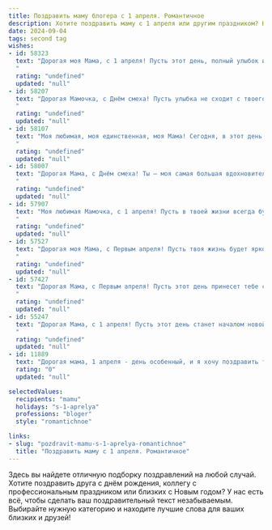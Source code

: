 ```yaml
---
title: Поздравить маму блогера с 1 апреля. Романтичное
description: Хотите поздравить маму с 1 апреля или другим праздником? Наш ИИ создаст незабываемое поздравление, а вы обязательно выделитесь среди других.  
date: 2024-09-04
tags: second tag
wishes:
- id: 58323
  text: "Дорогая моя Мама, с 1 апреля! Пусть этот день, полный улыбок и тепла, станет началом чего-то прекрасного и вдохновляющего. Твой блог – это твоя вселенная, где ты делишься мудростью, красотой и своим уникальным видением мира. Пусть твой талант расцветает всё ярче, а каждая твоя публикация приносит радость и вдохновение твоим читателям.  Ты – самая талантливая и любимая блогерша на свете. С днем рождения!
  "
  rating: "undefined"
  updated: "null"
- id: 58207
  text: "Дорогая Мамочка, с Днём смеха! Пусть улыбка не сходит с твоего лица, как и любовь, которую ты даришь своим читателям. Ты – настоящая королева слов, вдохновляющая всех своим творчеством.  Пусть твой блог процветает, а ты всегда остаешься такой же светлой, яркой и талантливой.  С любовью, твой(твоя)  (вставьте имя)  ❤️
  "
  rating: "undefined"
  updated: "null"
- id: 58107
  text: "Моя любимая, моя единственная, моя Мама! Сегодня, в этот день смеха и радости, я хочу сказать тебе, как сильно я тебя люблю. Ты - не только моя мама, но и мой лучший друг, моя муза, моя вдохновительница. Твоя поддержка и любовь -  моя опора в жизни. Пусть этот день будет полон ярких моментов и смеха, как твои посты в блоге! ❤️
  "
  rating: "undefined"
  updated: "null"
- id: 58007
  text: "Дорогая Мама, с Днём смеха! Ты — моя самая большая вдохновительница, самая яркая звезда в моем блогерском небосклоне. Пусть твоя жизнь всегда будет полна творческих идей, искренних улыбок  и  радостных моментов! 🥰
  "
  rating: "undefined"
  updated: "null"
- id: 57907
  text: "Моя любимая Мамочка, с 1 апреля! Пусть в твоей жизни всегда будет место для ярких красок, искренних улыбок и самых невероятных идей, как в твоем блоге. Ты – источник вдохновения, моя муза, моя самая большая любовь. С праздником!
  "
  rating: "undefined"
  updated: "null"
- id: 57527
  text: "Дорогая моя Мама, с Первым апреля! Пусть твоя жизнь будет яркой, как твой блог, и полной любви, как твой талант! 💖
  "
  rating: "undefined"
  updated: "null"
- id: 57427
  text: "Дорогая Мама, с Первым апреля! Пусть этот день принесет тебе столько же ярких и позитивных эмоций, сколько ты сама излучаешь своим творчеством. Ты — настоящая звезда блога, наполняющая мир своим талантом и вдохновением. Спасибо за то, что ты есть, за твою нежность, заботу и искренность. Ты моя самая главная муза, мой светлый ангел! С любовью, твой/твоя...
  "
  rating: "undefined"
  updated: "null"
- id: 55247
  text: "Дорогая Мама, с 1 апреля! Пусть этот день станет началом новой главы в твоей блогерской судьбе, наполненной яркими моментами, вдохновением и любовью. Твоя искренность и талант завораживают, а твой блог - настоящее произведение искусства. Желаю тебе бесконечного вдохновения, много-много лайков и самых преданных читателей! ❤️
  "
  rating: "undefined"
  updated: "null"
- id: 11889
  text: "Дорогая мама, 1 апреля - день особенный, и я хочу поздравить тебя с этим чудесным праздником! Знаешь, как много вдохновения и сил ты даришь мне каждый день, работая таким талантливым блогером. Твои истории и эмоции захватывают сердца тысяч людей, и я безумно горжусь тобой. Пусть этот день принесет тебе столько же радости и вдохновения, сколько ты даришь другим. Люблю тебя и желаю тебе всего самого лучшего! С праздником, мамочка!"
  rating: "0"
  updated: "null"

selectedValues:
  recipients: "mamu"
  holidays: "s-1-aprelya"
  professions: "bloger"
  style: "romantichnoe"

links:
- slug: "pozdravit-mamu-s-1-aprelya-romantichnoe"
  title: "Поздравить маму с 1 апреля. Романтичное"
---
```


Здесь вы найдете отличную подборку поздравлений на любой случай. 
Хотите поздравить друга с днём рождения, коллегу с профессиональным праздником или близких с Новым годом? У нас есть всё, чтобы сделать ваш поздравительный текст незабываемым. Выбирайте нужную категорию и находите лучшие слова для ваших близких и друзей!
